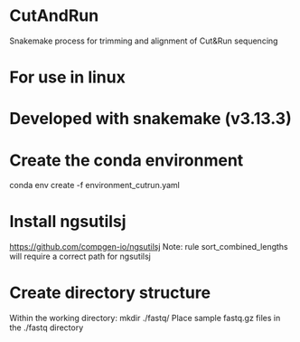 # CutAndRun
Snakemake process for trimming and alignment of Cut&amp;Run sequencing

# For use in linux
# Developed with snakemake (v3.13.3)

# Create the conda environment 
conda env create -f environment_cutrun.yaml

# Install ngsutilsj
https://github.com/compgen-io/ngsutilsj
Note: rule sort_combined_lengths will require a correct path for ngsutilsj

# Create directory structure
Within the working directory:
mkdir ./fastq/
Place sample fastq.gz files in the ./fastq directory

